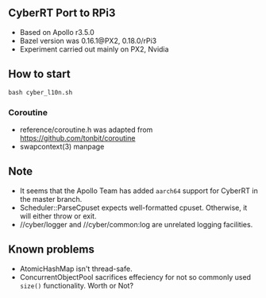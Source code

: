 ## CyberRT Port to RPi3
- Based on Apollo r3.5.0
- Bazel version was 0.16.1@PX2, 0.18.0/rPi3
- Experiment carried out mainly on PX2, Nvidia

## How to start
```
bash cyber_l10n.sh
```

### Coroutine
- reference/coroutine.h was adapted from https://github.com/tonbit/coroutine
- swapcontext(3) manpage

## Note
- It seems that the Apollo Team has added `aarch64` support for CyberRT in the master branch.
- Scheduler::ParseCpuset expects well-formatted cpuset. Otherwise, it will either throw or exit.
- //cyber/logger and //cyber/common:log are unrelated logging facilities.

## Known problems
- AtomicHashMap isn't thread-safe.
- ConcurrentObjectPool sacrifices effeciency for not so commonly used `size()` functionality. Worth or Not?

